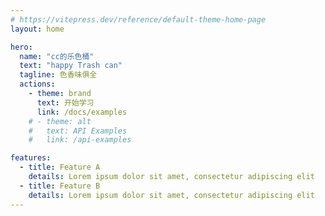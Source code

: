 ```yaml
---
# https://vitepress.dev/reference/default-theme-home-page
layout: home

hero:
  name: "cc的乐色桶"
  text: "happy Trash can"
  tagline: 色香味俱全
  actions:
    - theme: brand
      text: 开始学习
      link: /docs/examples
    # - theme: alt
    #   text: API Examples
    #   link: /api-examples

features:
  - title: Feature A
    details: Lorem ipsum dolor sit amet, consectetur adipiscing elit
  - title: Feature B
    details: Lorem ipsum dolor sit amet, consectetur adipiscing elit
---
```


